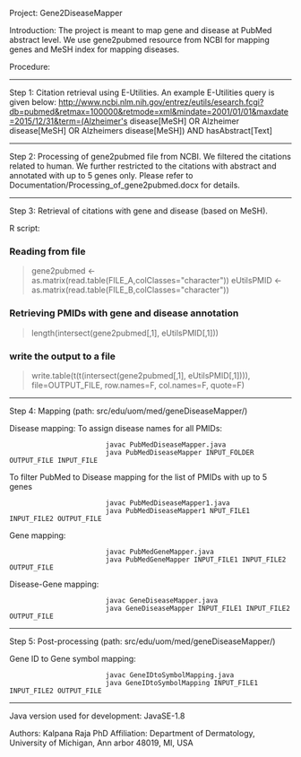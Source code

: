 Project: Gene2DiseaseMapper

Introduction: The project is meant to map gene and disease at PubMed abstract level. We use gene2pubmed resource from NCBI for mapping genes and MeSH index for mapping diseases.


Procedure: 

*****************************************************************************

Step 1: Citation retrieval using E-Utilities. An example E-Utilities query is given below: 
http://www.ncbi.nlm.nih.gov/entrez/eutils/esearch.fcgi?db=pubmed&retmax=100000&retmode=xml&mindate=2001/01/01&maxdate=2015/12/31&term=(Alzheimer's disease[MeSH] OR Alzheimer disease[MeSH] OR Alzheimers disease[MeSH]) AND hasAbstract[Text]

*****************************************************************************

Step 2: Processing of gene2pubmed file from NCBI. We filtered the citations related to human. We further restricted to the citations with abstract and annotated with up to 5 genes only. Please refer to 
Documentation/Processing_of_gene2pubmed.docx for details.

*****************************************************************************

Step 3: Retrieval of citations with gene and disease (based on MeSH). 

R script:
### Reading from file
> gene2pubmed <- as.matrix(read.table(FILE_A,colClasses="character"))
> eUtilsPMID <- as.matrix(read.table(FILE_B,colClasses="character"))

### Retrieving PMIDs with gene and disease annotation
> length(intersect(gene2pubmed[,1], eUtilsPMID[,1]))

### write the output to a file
> write.table(t(t(intersect(gene2pubmed[,1], eUtilsPMID[,1]))), file=OUTPUT_FILE, row.names=F, col.names=F, quote=F)

*****************************************************************************

Step 4: Mapping (path: src/edu/uom/med/geneDiseaseMapper/)

Disease mapping: 
To assign disease names for all PMIDs: 

							javac PubMedDiseaseMapper.java
							java PubMedDiseaseMapper INPUT_FOLDER OUTPUT_FILE INPUT_FILE

To filter PubMed to Disease mapping for the list of PMIDs with up to 5 genes
							
							javac PubMedDiseaseMapper1.java
							java PubMedDiseaseMapper1 NPUT_FILE1 INPUT_FILE2 OUTPUT_FILE

Gene mapping: 

							javac PubMedGeneMapper.java
							java PubMedGeneMapper INPUT_FILE1 INPUT_FILE2 OUTPUT_FILE

Disease-Gene mapping:

							javac GeneDiseaseMapper.java
							java GeneDiseaseMapper INPUT_FILE1 INPUT_FILE2 OUTPUT_FILE

*****************************************************************************

Step 5: Post-processing (path: src/edu/uom/med/geneDiseaseMapper/)

Gene ID to Gene symbol mapping:

							javac GeneIDtoSymbolMapping.java
							java GeneIDtoSymbolMapping INPUT_FILE1 INPUT_FILE2 OUTPUT_FILE

*****************************************************************************


Java version used for development: JavaSE-1.8

Authors: Kalpana Raja PhD
Affiliation: Department of Dermatology, University of Michigan, Ann arbor 48019, MI, USA
